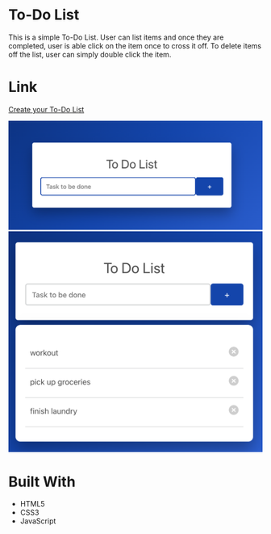 # To-Do List
This is a simple To-Do List. User can list items and once they are completed, user is able click on the item once to cross it off. To delete items off the list, user can simply double click the item.

# Link
[Create your To-Do List](https://trivera777.github.io/ToDoList/)

![To Do List](./todolist.png)
![To Do List](./list.png)

# Built With
- HTML5
- CSS3
- JavaScript